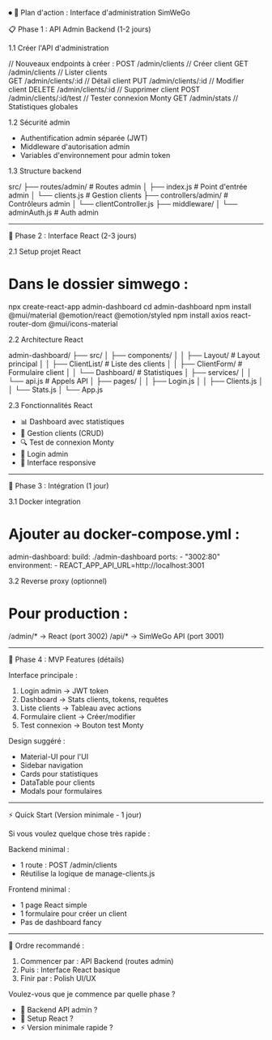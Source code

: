 
⏺ 🎯 Plan d'action : Interface d'administration SimWeGo

  📋 Phase 1 : API Admin Backend (1-2 jours)

  1.1 Créer l'API d'administration

  // Nouveaux endpoints à créer :
  POST   /admin/clients          // Créer client
  GET    /admin/clients          // Lister clients  
  GET    /admin/clients/:id      // Détail client
  PUT    /admin/clients/:id      // Modifier client
  DELETE /admin/clients/:id      // Supprimer client
  POST   /admin/clients/:id/test // Tester connexion Monty
  GET    /admin/stats            // Statistiques globales

  1.2 Sécurité admin

  - Authentification admin séparée (JWT)
  - Middleware d'autorisation admin
  - Variables d'environnement pour admin token

  1.3 Structure backend

  src/
  ├── routes/admin/           # Routes admin
  │   ├── index.js           # Point d'entrée admin
  │   └── clients.js         # Gestion clients
  ├── controllers/admin/     # Contrôleurs admin
  │   └── clientController.js
  ├── middleware/
  │   └── adminAuth.js       # Auth admin

  ---
  🎨 Phase 2 : Interface React (2-3 jours)

  2.1 Setup projet React

  # Dans le dossier simwego :
  npx create-react-app admin-dashboard
  cd admin-dashboard
  npm install @mui/material @emotion/react @emotion/styled
  npm install axios react-router-dom @mui/icons-material

  2.2 Architecture React

  admin-dashboard/
  ├── src/
  │   ├── components/
  │   │   ├── Layout/        # Layout principal
  │   │   ├── ClientList/    # Liste des clients
  │   │   ├── ClientForm/    # Formulaire client
  │   │   └── Dashboard/     # Statistiques
  │   ├── services/
  │   │   └── api.js         # Appels API
  │   ├── pages/
  │   │   ├── Login.js
  │   │   ├── Clients.js
  │   │   └── Stats.js
  │   └── App.js

  2.3 Fonctionnalités React

  - 📊 Dashboard avec statistiques
  - 👥 Gestion clients (CRUD)
  - 🔍 Test de connexion Monty
  - 🔐 Login admin
  - 📱 Interface responsive

  ---
  🔧 Phase 3 : Intégration (1 jour)

  3.1 Docker integration

  # Ajouter au docker-compose.yml :
  admin-dashboard:
    build: ./admin-dashboard
    ports:
      - "3002:80"
    environment:
      - REACT_APP_API_URL=http://localhost:3001

  3.2 Reverse proxy (optionnel)

  # Pour production :
  /admin/*  → React (port 3002)
  /api/*    → SimWeGo API (port 3001)

  ---
  🚀 Phase 4 : MVP Features (détails)

  Interface principale :

  1. Login admin → JWT token
  2. Dashboard → Stats clients, tokens, requêtes
  3. Liste clients → Tableau avec actions
  4. Formulaire client → Créer/modifier
  5. Test connexion → Bouton test Monty

  Design suggéré :

  - Material-UI pour l'UI
  - Sidebar navigation
  - Cards pour statistiques
  - DataTable pour clients
  - Modals pour formulaires

  ---
  ⚡ Quick Start (Version minimale - 1 jour)

  Si vous voulez quelque chose très rapide :

  Backend minimal :

  - 1 route : POST /admin/clients
  - Réutilise la logique de manage-clients.js

  Frontend minimal :

  - 1 page React simple
  - 1 formulaire pour créer un client
  - Pas de dashboard fancy

  ---
  🎯 Ordre recommandé :

  1. Commencer par : API Backend (routes admin)
  2. Puis : Interface React basique
  3. Finir par : Polish UI/UX

  Voulez-vous que je commence par quelle phase ?

  - 🔧 Backend API admin ?
  - 🎨 Setup React ?
  - ⚡ Version minimale rapide ?